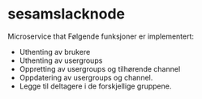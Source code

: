# sesamslacknode
Microservice that 
Følgende funksjoner er implementert:
* Uthenting av brukere
* Uthenting av usergroups
* Oppretting av usergroups og tilhørende channel
* Oppdatering av usergroups og channel. 
* Legge til deltagere i de forskjellige gruppene. 